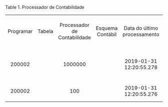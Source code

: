 <div id="d139875e1" class="table">

<div class="table-title">

Table 1. Processador de
Contabilidade

</div>

<div class="table-contents">

|           |        |                              |                  |                              |                          |           |                                 |                                                  |                 |            |
| :-------: | :----: | :--------------------------: | :--------------: | :--------------------------: | :----------------------: | :-------: | :-----------------------------: | :----------------------------------------------: | :-------------: | :--------: |
| Programar | Tabela | Processador de Contabilidade | Esquema Contábil | Data do último processamento | Data da Próxima Execução | Descrição | Dias para manter registro (log) |                       Nome                       | Processar Agora | Supervisor |
|  200002   |        |           1000000            |                  |   2019-01-31 12:20:55.278    | 2019-01-31 12:30:55.278  |           |                7                | Mundo do Café S/A - Processador de Contabilidade |      false      |  1000000   |
|  200002   |        |             100              |                  |   2019-01-31 12:20:55.276    | 2019-01-31 12:30:55.276  |           |                7                |         GardenWorld Accounting Processor         |      false      |    101     |

</div>

</div>
